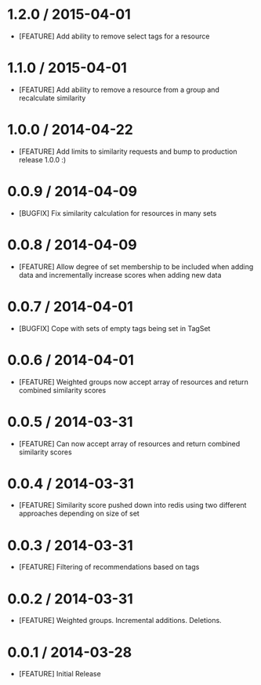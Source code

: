 # 1.2.0 / 2015-04-01
* [FEATURE] Add ability to remove select tags for a resource

# 1.1.0 / 2015-04-01
* [FEATURE] Add ability to remove a resource from a group and recalculate similarity

# 1.0.0 / 2014-04-22
* [FEATURE] Add limits to similarity requests and bump to production release 1.0.0 :)

# 0.0.9 / 2014-04-09
* [BUGFIX] Fix similarity calculation for resources in many sets

# 0.0.8 / 2014-04-09
* [FEATURE] Allow degree of set membership to be included when adding data and incrementally increase scores when adding new data

# 0.0.7 / 2014-04-01
* [BUGFIX] Cope with sets of empty tags being set in TagSet

# 0.0.6 / 2014-04-01
* [FEATURE] Weighted groups now accept array of resources and return combined similarity scores

# 0.0.5 / 2014-03-31
* [FEATURE] Can now accept array of resources and return combined similarity scores

# 0.0.4 / 2014-03-31
* [FEATURE] Similarity score pushed down into redis using two different approaches depending on size of set

# 0.0.3 / 2014-03-31
* [FEATURE] Filtering of recommendations based on tags

# 0.0.2 / 2014-03-31
* [FEATURE] Weighted groups. Incremental additions. Deletions.

# 0.0.1 / 2014-03-28
* [FEATURE] Initial Release
